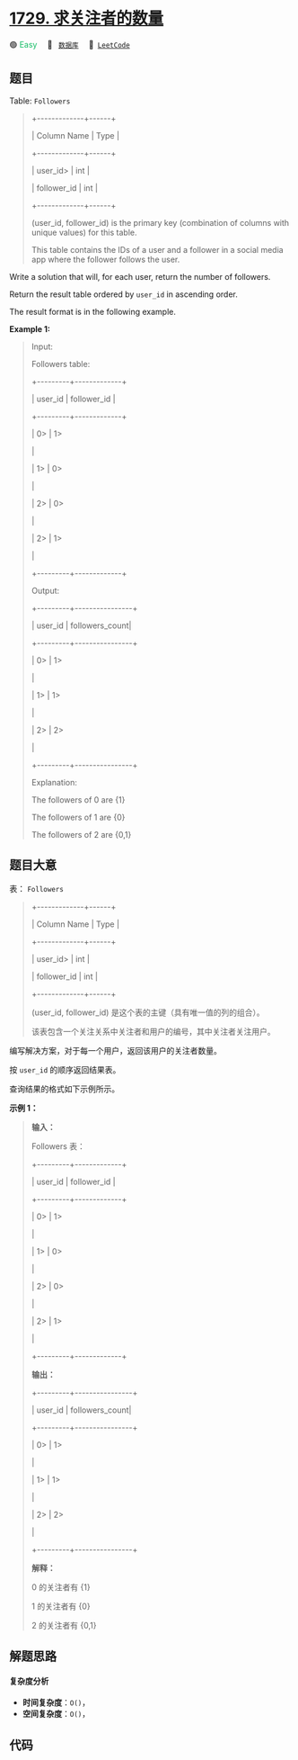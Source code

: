 # [1729. 求关注者的数量](https://leetcode.com/problems/find-followers-count)

🟢 <font color=#15bd66>Easy</font>&emsp; 🔖&ensp; [`数据库`](/outline/tag/database.md)&emsp; 🔗&ensp;[`LeetCode`](https://leetcode.com/problems/find-followers-count)

## 题目

Table: `Followers`

> 
> 
> 
> 
> 
> +-------------+------+
> 
> | Column Name | Type |
> 
> +-------------+------+
> 
> | user_id> 
>  | int  |
> 
> | follower_id | int  |
> 
> +-------------+------+
> 
> (user_id, follower_id) is the primary key (combination of columns with unique values) for this table.
> 
> This table contains the IDs of a user and a follower in a social media app where the follower follows the user.



Write a solution that will, for each user, return the number of followers.

Return the result table ordered by `user_id` in ascending order.

The result format is in the following example.



**Example 1:**

> Input: 
> 
> Followers table:
> 
> +---------+-------------+
> 
> | user_id | follower_id |
> 
> +---------+-------------+
> 
> | 0> 
>    | 1> 
> > 
>    |
> 
> | 1> 
>    | 0> 
> > 
>    |
> 
> | 2> 
>    | 0> 
> > 
>    |
> 
> | 2> 
>    | 1> 
> > 
>    |
> 
> +---------+-------------+
> 
> Output: 
> 
> +---------+----------------+
> 
> | user_id | followers_count|
> 
> +---------+----------------+
> 
> | 0> 
>    | 1> 
> > 
> > 
>   |
> 
> | 1> 
>    | 1> 
> > 
> > 
>   |
> 
> | 2> 
>    | 2> 
> > 
> > 
>   |
> 
> +---------+----------------+
> 
> Explanation: 
> 
> The followers of 0 are {1}
> 
> The followers of 1 are {0}
> 
> The followers of 2 are {0,1}
> 
> 


## 题目大意

表： `Followers`

> 
> 
> 
> 
> 
> +-------------+------+
> 
> | Column Name | Type |
> 
> +-------------+------+
> 
> | user_id> 
>  | int  |
> 
> | follower_id | int  |
> 
> +-------------+------+
> 
> (user_id, follower_id) 是这个表的主键（具有唯一值的列的组合）。
> 
> 该表包含一个关注关系中关注者和用户的编号，其中关注者关注用户。



编写解决方案，对于每一个用户，返回该用户的关注者数量。

按 `user_id` 的顺序返回结果表。

查询结果的格式如下示例所示。



**示例 1：**

> 
> 
> 
> 
> 
> **输入：**
> 
> Followers 表：
> 
> +---------+-------------+
> 
> | user_id | follower_id |
> 
> +---------+-------------+
> 
> | 0> 
>    | 1> 
> > 
>    |
> 
> | 1> 
>    | 0> 
> > 
>    |
> 
> | 2> 
>    | 0> 
> > 
>    |
> 
> | 2> 
>    | 1> 
> > 
>    |
> 
> +---------+-------------+
> 
> **输出：**
> 
> +---------+----------------+
> 
> | user_id | followers_count|
> 
> +---------+----------------+
> 
> | 0> 
>    | 1> 
> > 
> > 
>   |
> 
> | 1> 
>    | 1> 
> > 
> > 
>   |
> 
> | 2> 
>    | 2> 
> > 
> > 
>   |
> 
> +---------+----------------+
> 
> **解释：**
> 
> 0 的关注者有 {1}
> 
> 1 的关注者有 {0}
> 
> 2 的关注者有 {0,1}


## 解题思路

#### 复杂度分析

- **时间复杂度**：`O()`，
- **空间复杂度**：`O()`，

## 代码

```javascript

```